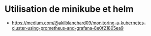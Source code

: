 # Utilisation de minikube et helm
- https://medium.com/@akilblanchard09/monitoring-a-kubernetes-cluster-using-prometheus-and-grafana-8e0f21805ea9
